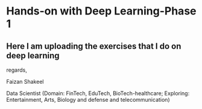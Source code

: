 # Hands-on with Deep Learning-Phase 1
Here I am uploading the exercises that I do on deep learning
--
regards, 

Faizan Shakeel 

Data Scientist (Domain: FinTech, EduTech, BioTech-healthcare; Exploring: Entertainment, Arts, Biology and defense and telecommunication)
